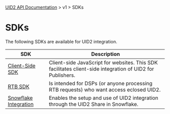 [UID2 API Documentation](../../README.md) > v1 > SDKs

# SDKs

The following SDKs are available for UID2 integration. 

| SDK | Description |
| --- | --- |
| [Client-Side SDK](./client-side-identity-v1.md) | Client-side JavaScript for websites. This SDK facilitates client-side integration of UID2 for Publishers. |
| [RTB SDK](./dsp-client-v1-overview.md) | Is intended for DSPs (or anyone processing RTB requests) who want access eclosed UID2.|
| [Snowflake Integration](./snowflake_integration.md) | Enables the setup and use of UID2 integration through the UID2 Share in Snowflake. |

